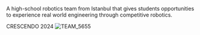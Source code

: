 A high-school robotics team from Istanbul that gives students opportunities to experience real world engineering through competitive robotics.

CRESCENDO 2024
![TEAM_5655](https://github.com/user-attachments/assets/8f89ecc3-92bb-440e-b035-ce8b6cbe3c7e)
